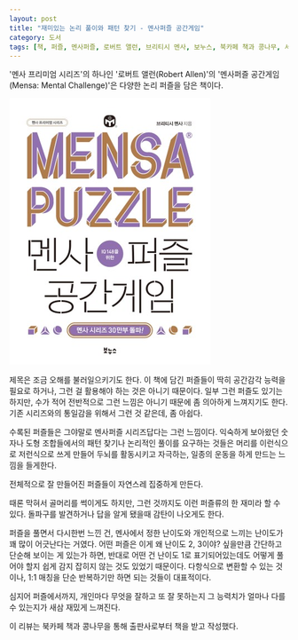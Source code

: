 ```yaml
---
layout: post
title: "재미있는 논리 풀이와 패턴 찾기 - 멘사퍼즐 공간게임"
category: 도서
tags: [책, 퍼즐, 멘사퍼즐, 로버트 앨런, 브리티시 멘사, 보누스, 북카페 책과 콩나무, 서평]
---
```


'멘사 프리미엄 시리즈'의 하나인
'로버트 앨런(Robert Allen)'의
'멘사퍼즐 공간게임(Mensa: Mental Challenge)'은
다양한 논리 퍼즐을 담은 책이다.

![표지](/images/book/mensa-mental-challenge-book-h480.jpg)

제목은 조금 오해를 불러일으키기도 한다.
이 책에 담긴 퍼즐들이 딱히 공간감각 능력을 필요로 하거나,
그런 걸 활용해야 하는 것은 아니기 때문이다.
일부 그런 퍼즐도 있기는 하지만, 수가 적어 전반적으로 그런 느낌은 아니기 때문에 좀 의아하게 느껴지기도 한다.
기존 시리즈와의 통일감을 위해서 그런 것 같은데, 좀 아쉽다.

수록된 퍼즐들은 그야말로 멘사퍼즐 시리즈답다는 그런 느낌이다.
익숙하게 보아왔던 숫자나 도형 조합들에서의 패턴 찾기나
논리적인 풀이를 요구하는 것들은
머리를 이런식으로 저런식으로 쓰게 만들어
두뇌를 활동시키고 자극하는, 일종의 운동을 하게 만드는 느낌을 들게한다.

전체적으로 잘 만들어진 퍼즐들이 자연스레 집중하게 만든다.

때론 막혀서 골머리를 썩이게도 하지만,
그런 것까지도 이런 퍼즐류의 한 재미라 할 수 있다.
돌파구를 발견하거나 답을 알게 됐을때 감탄이 나오게도 한다.

퍼즐을 풀면서 다시한번 느낀 건,
멘사에서 정한 난이도와 개인적으로 느끼는 난이도가 꽤 많이 어긋난다는 거였다.
어떤 퍼즐은 이게 왜 난이도 2, 3이야? 싶을만큼 간단하고 단순해 보이는 게 있는가 하면,
반대로 어떤 건 난이도 1로 표기되어있는데도 어떻게 풀어야 할지 쉽게 감지 잡히지 않는 것도 있었기 때문이다.
다항식으로 변환할 수 있는 것이나, 1:1 매칭을 단순 반복하기만 하면 되는 것들이 대표적이다.

심지어 퍼즐에서까지,
개인마다 무엇을 잘하고 또 잘 못하는지
그 능력치가 얼마나 다를 수 있는지가 새삼 재밌게 느껴진다.



<div class="im im-info">
이 리뷰는 북카페 책과 콩나무을 통해 출판사로부터 책을 받고 작성했다.
</div>
